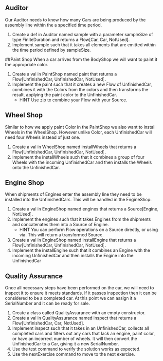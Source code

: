 ## Auditor
Our Auditor needs to know how many Cars are being produced by the assembly line within the a specified time period.

1. Create a def in Auditor named sample with a parameter sampleSize of type FiniteDuration and returns a Flow[Car, Car, NotUsed].
2. Implement sample such that it takes all elements that are emitted within the time period defined by sampleSize.

##Paint Shop
When a car arrives from the BodyShop we will want to paint it the appropriate color.

1. Create a val in PaintShop named paint that returns a Flow[UnfinishedCar, UnfinishedCar, NotUsed].
2. Implement the paint such that it creates a new Flow of UnfinishedCar, combines it with the Colors from the colors and then transforms the result, applying the paint color to the UnfinishedCar.
    - HINT Use zip to combine your Flow with your Source.

## Wheel Shop
Similar to how we apply paint Color in the PaintShop we also want to install Wheels in the WheelShop. However unlike Color, each UnfinishedCar will need four Wheels instead of just one.

1. Create a val in WheelShop named installWheels that returns a Flow[UnfinishedCar, UnfinishedCar, NotUsed].
2. Implement the installWheels such that it combines a group of four Wheels with the incoming UnfinishedCar and then installs the Wheels onto the UnfinishedCar.

## Engine Shop
When shipments of Engines enter the assembly line they need to be installed into the UnfinishedCars. This will be handled in the EngineShop.

1. Create a val in EngineShop named engines that returns a Source[Engine, NotUsed].
2. Implement the engines such that it takes Engines from the shipments and concatenates them into a Source of Engine.
    - HINT You can perform Flow operations on a Source directly, or using via. This will return a transformed Source.
3. Create a val in EngineShop named installEngine that returns a Flow[UnfinishedCar, UnfinishedCar, NotUsed].
4. Implement the installEngine such that it combines an Engine with the incoming UnfinishedCar and then installs the Engine into the UnfinishedCar

## Quality Assurance
Once all necessary steps have been performed on the car, we will need to inspect it to ensure it meets standards. If it passes inspection then it can be considered to be a completed car. At this point we can assign it a SerialNumber and it can be ready for sale.

1. Create a class called QualityAssurance with an empty constructor.
2. Create a val in QualityAssurance named inspect that returns a Flow[UnfinishedCar, Car, NotUsed].
3. Implement inspect such that it takes in an UnfinishedCar, collects all completed cars and filters out any cars that lack an engine, paint color, or have an incorrect number of wheels. It will then convert the UnfinishedCar to a Car, giving it a new SerialNumber.
4. Use the test command to verify the solution works as expected.
5. Use the nextExercise command to move to the next exercise.